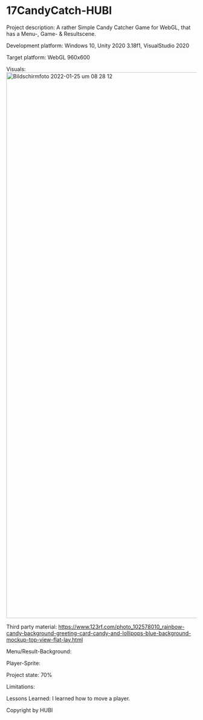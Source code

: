 # 17CandyCatch-HUBI
Project description:
A rather Simple Candy Catcher Game for WebGL, that has a Menu-, Game- & Resultscene.

Development platform:
Windows 10, Unity 2020 3.18f1, VisualStudio 2020

Target platform:
WebGL 960x600

Visuals:
<img width="1440" alt="Bildschirmfoto 2022-01-25 um 08 28 12" src="https://user-images.githubusercontent.com/56028778/150930714-72c0d65a-1647-453a-ba56-73e668a727a9.png">

Third party material:
https://www.123rf.com/photo_102578010_rainbow-candy-background-greeting-card-candy-and-lollipops-blue-background-mockup-top-view-flat-lay.html

Menu/Result-Background: 

Player-Sprite: 

Project state:
70%

Limitations:


Lessons Learned:
I learned how to move a player.

Copyright by HUBI
